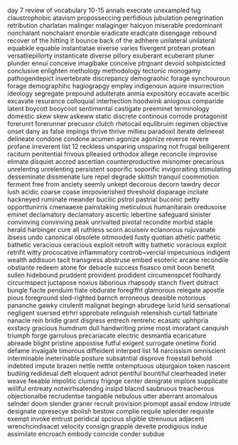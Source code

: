 day 7 review of vocabulary 10-15
annals execrate unexampled tug claustrophobic atavism proposseccing perfidious jubulation peregrination retribution charlatan malinger malaginger halcyon miserable predominant nonchalant nonchalant enonble eradicate eradicate disengage rebound recover of the hitting it bounce back of the adhhere unilateral unilateral equabkle equable instantiatae eiverse varies fivergent protean protean versatliepillorty instanticate diverse pillory exuberant ecuberant pluner plunder ennui conceive imagibake conceive ptrgnant devoid sohpistcicted conclusive enlighten methology methodology tectonic monogamy pathogendepict invertebrate discrepancy demograohic forage synchouroun forage demographihc hagiograpgy empley indigenoun aquire insurrection ideology segregate prepound adulterate anmia expository eccavate acerbic excavate resurance colloquial interhection hoodwink anlogous comparide latent boycott booycoot sentimental castigate preeminet terminology domestic skew skew askeww static discrete continous corrode protagonist forerunrt forerunner precusor clutch rhetocail equlibruim regimen objective onset dany as false impings thrive thrive millieu paradoxil iterate delineeat delineate condone condone acumen agonize agonize reverse revere profane irreverent 
list 12
reckless unsparing unsparing not frugal belligerent raciturn penitential frivous plleased orthodox allege reconcile improvise elimate disquiet accrod ascertian counterproductive misnomer precarious unrelentng unrelenting persistent soporific soporific invigoraiting stimulating desseminate dissmenate lure repel degrade skittsh tranquil coommotion ferment free from anciety seemly unkept decorous decorn tawdry decor lush acidic coarse coase imrpovierished threshold disparage incliate hackneyed ruminate meander bucilic pstrol pastrial buconic petty opporttunirris cmenaaexe painstaking meticulous humanitarain oredusoise eminet declamatory declamatory ascertic lebertine safeguard sinister convinving convinving peak unrivalted pivotal recondite morbid staple herald harbinger cure all ruthless scorn acuiseiv eclanorous rujuvanate ibsess undo canonical obsolete oitmooded fusty quotian athetic pathetic bathetic veracious ceracious exploit retroft witty bathetic voracious exploit retrifit witty prococative inflammatory controb=vercial impecunious indigent wealth addisuon tacit transgress abstruse embed esoteric arcane recondile obstiante redeem atone for debacle success fisasco omit boon benefit sullen hidebound pruddent provident prodident circumenspcet foolhardy circurmspect juctapose noxius laborious rhapsody stanch fivert dsitract bungle fiacte penduim fiate obdurate foregifht glamorous relegate apostle pious foreground sled-righted barnch erroneous deasible notorious pananche gawky cirulentt malignat begingn abrudege lurid lurid sensational negligent suersed etrhri spprobate relinguish relenshish curtall fatbriate nanacle rein bridle grant disgress entrech rentrehc ecasatc uphhpria exstacy gracious humdrum dull handwriting prime most imoratant canquish triumph forge garrulous precariacate electric desmantla ecaricature abreade blight pristine appostise futful exigent surrogate onetime florid defame invaigale timorous diffeident interped 
list 14
narcissism omniscient interminable ineterinable posture subsatntial disprove froestall behold indebted impute brazen nettle nettle ontemptuous ubjurgaion token nascent budiing redideual deft eloquent adriot pentiful bountiful clearheaded ineter weave feeable impolitic clumsy frignge center denigrate implore supplicate wiillful entreaty notwirhsatendng insipd blacnd saubruous treacherous objectionalbe recrudentse tangiable nebulous utter aberrant anomalous selnder doom slender graner recruit provision promopt assail endow intrude designate opresecye sbolish bestow complie requile splender requiste exempt invoke entrust peridical spcious sligible strenuous adjacent wrenchcindisacet velocity consign grapple deveite prodigious indue assimilate encroach embody coincide conder subdue 